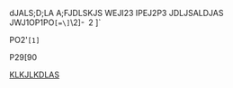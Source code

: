 dJALS;D;LA
A;FJDLSKJS
WEJI23  IPEJ2P3
JDLJSALDJAS
  JWJ1OP1PO`[=\]`\2]-`
  `2
  ]`
  
  
  PO2'`[1]`
  
  P29[90
  
  
  [KLKJLKDLAS](blah.md)
